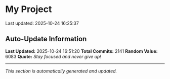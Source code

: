 # My Project


Last updated: 2025-10-24 16:25:37




































































































































































































































































































































































































































































































































































































































































































































































































































































































































































































































































































































































































































































































































































































































































































































































































































































































































































































































































































































































































































































































































































































































































































































































































































































































































































































































## Auto-Update Information

**Last Updated:** 2025-10-24 16:51:20
**Total Commits:** 2141
**Random Value:** 6083
**Quote:** _Stay focused and never give up!_

---
_This section is automatically generated and updated._